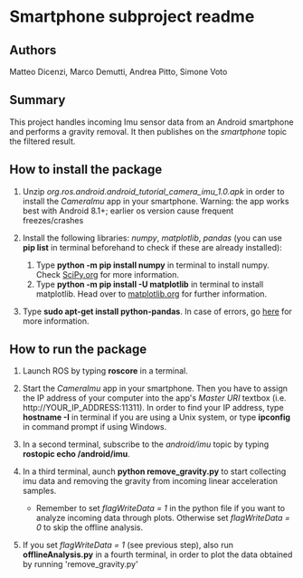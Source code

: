 # Smartphone subproject readme

## Authors

Matteo Dicenzi, Marco Demutti, Andrea Pitto, Simone Voto

## Summary

This project handles incoming Imu sensor data from an Android smartphone and performs a gravity removal. It then publishes on the *smartphone* topic the filtered result.

## How to install the package

1. Unzip *org.ros.android.android_tutorial_camera_imu_1.0.apk* in order to install the *CameraImu* app in your smartphone. Warning: the app works best with Android 8.1+; earlier os version cause frequent freezes/crashes

2. Install the following libraries: *numpy*, *matplotlib*, *pandas* (you can use **pip list** in terminal beforehand to check if these are already installed):

   1. Type **python -m pip install numpy** in terminal to install numpy. Check [SciPy.org](https://scipy.org/install.html) for more information.
   2. Type **python -m pip install -U matplotlib** in terminal to install matplotlib. Head over to [matplotlib.org](https://matplotlib.org/3.3.0/users/installing.html) for further information.

3. Type **sudo apt-get install python-pandas**. In case of errors, go [here](https://pandas.pydata.org/pandas-docs/version/0.13.1/install.html) for more information.


## How to run the package
1. Launch ROS by typing **roscore** in a terminal.

2. Start the *CameraImu* app in your smartphone. Then you have to assign the IP address of your computer into the app's *Master URI* textbox (i.e. http://YOUR_IP_ADDRESS:11311). In order to find your IP address, type **hostname -I** in terminal if you are using a Unix system, or type **ipconfig** in command prompt if using Windows.

3. In a second terminal, subscribe to the *android/imu* topic by typing **rostopic echo /android/imu**.

4. In a third terminal, aunch **python remove_gravity.py** to start collecting imu data and removing the gravity from incoming linear acceleration samples.
   - Remember to set *flagWriteData = 1* in the python file if you want to analyze incoming data through plots. Otherwise set *flagWriteData = 0* to skip the offline analysis.

5. If you set *flagWriteData = 1* (see previous step), also run **offlineAnalysis.py** in a fourth terminal, in order to plot the data obtained by running 'remove_gravity.py'
